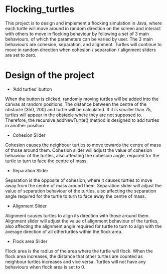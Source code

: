 # Flocking_turtles

This project is to design and implement a flocking simulation in Java, where each turtle will move around in random direction on the screen and interact with others to move in flocking behaviour by following a set of 3 main behaviours, of which the parameters can be varied by user. The 3 main behaviours are cohesion, separation, and alignment. Turtles will continue to move in random direction when cohesion / separation / alignment sliders
are set to zero.

# Design of the project

- ‘Add turtles’ button

When the button is clicked, randomly moving turtles will be added into the canvas at random positions. The distance between the centre of the obstacle (350, 200) and turtle will be calculated. If it is smaller than 75, turtles will appear in the obstacle where they are not supposed to. Therefore, the recursive addNewTurtle() method is designed to add turtles in another position

-  Cohesion Slider

Cohesion causes the neighbour turtles to move towards the centre of mass of those around them. Cohesion slider will adjust the value of cohesion behaviour of the turtles, also affecting the cohesion angle, required for the turtle to turn to face the centre of mass.

- Separation Slider

Separation is the opposite of cohesion, where it causes turtles to move away from the centre of mass around them. Separation slider will adjust the value of separation behaviour of the turtles, also affecting the separation angle required for the turtle to turn to face away the centre of mass.

- Alignment Slider

Alignment causes turtles to align its direction with those around them. Alignment slider will adjust the value of alignment behaviour of the turtles, also affecting the alignment angle required for turtle to turn to align with the average direction of all otherturtles within the flock area.

- Flock area Slider

Flock area is the radius of the area where the turtle will flock. When the flock area increases, the distance that other turtles are counted as neighbour turtles increases and vice versa. Turtles will not have any behaviours when flock area is set to 0.
